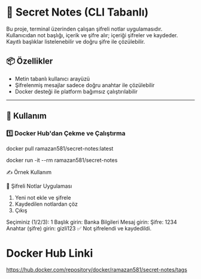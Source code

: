 # 🔐 Secret Notes (CLI Tabanlı)

Bu proje, terminal üzerinden çalışan şifreli notlar uygulamasıdır.  
Kullanıcıdan not başlığı, içerik ve şifre alır; içeriği şifreler ve kaydeder.  
Kayıtlı başlıklar listelenebilir ve doğru şifre ile çözülebilir.

## 📦 Özellikler

- Metin tabanlı kullanıcı arayüzü
- Şifrelenmiş mesajlar sadece doğru anahtar ile çözülebilir
- Docker desteği ile platform bağımsız çalıştırılabilir

---

## 🚀 Kullanım

### 1️⃣ Docker Hub'dan Çekme ve Çalıştırma

docker pull ramazan581/secret-notes:latest

docker run -it --rm ramazan581/secret-notes

✍️ Örnek Kullanım

📒 Şifreli Notlar Uygulaması
1. Yeni not ekle ve şifrele
2. Kaydedilen notlardan çöz
3. Çıkış

Seçiminiz (1/2/3): 1
Başlık girin: Banka Bilgileri
Mesaj girin: Şifre: 1234
Anahtar (şifre) girin: gizli123
✅ Not şifrelendi ve kaydedildi.

# Docker Hub Linki
https://hub.docker.com/repository/docker/ramazan581/secret-notes/tags



